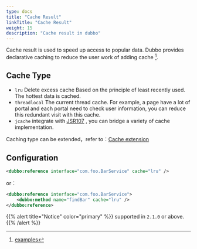 ```yaml
---
type: docs
title: "Cache Result"
linkTitle: "Cache Result"
weight: 15
description: "Cache result in dubbo"
---
```


Cache result is used to speed up access to popular data. Dubbo provides declarative caching to reduce the user work of adding cache [^1].

## Cache Type

* `lru` Delete excess cache Based on the principle of least recently used.  The hottest data is cached.
* `threadlocal` The current thread cache. For example, a page have a lot of portal and each portal need to check user information,  you can reduce this redundant visit with this cache.
* `jcache` integrate with [JSR107](http://jcp.org/en/jsr/detail?id=107%27) , you can bridge a variety of cache implementation.

Caching type can be extended，refer to：[Cache extension](/en/docs/v2.7/dev/impls/cache)

## Configuration

```xml
<dubbo:reference interface="com.foo.BarService" cache="lru" />
```

or：

```xml
<dubbo:reference interface="com.foo.BarService">
    <dubbo:method name="findBar" cache="lru" />
</dubbo:reference>
```

{{% alert title="Notice" color="primary" %}}
supported in `2.1.0` or above.
{{% /alert %}}

[^1]: [examples](https://github.com/apache/dubbo-samples/tree/master/2-advanced/dubbo-samples-cache)
